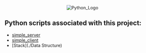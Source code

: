 <div align="center"><img src="https://www.python.org/static/community_logos/python-logo-master-v3-TM-flattened.png" alt="Python_Logo"  /></div>

## Python scripts associated with this project:

- [simple_server](./Socket)
- [simple_client](./Socket)
- [Stack](./Data Structure)
